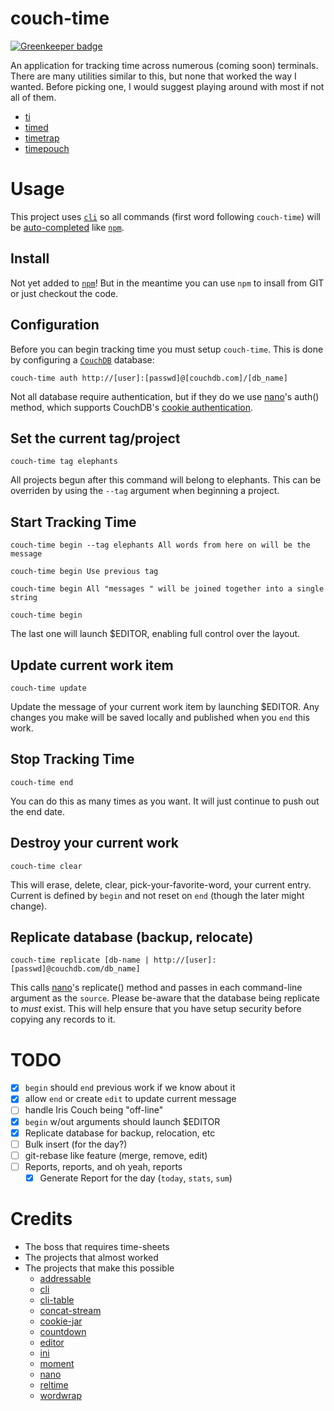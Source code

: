 # couch-time

[![Greenkeeper badge](https://badges.greenkeeper.io/mimetnet/couch-time.svg)](https://greenkeeper.io/)

An application for tracking time across numerous (coming soon) terminals. There are many utilities similar to this, but none that worked the way I wanted. Before picking one, I would suggest playing around with most if not all of them.

- [ti](http://ti.sharats.me/)
- [timed](http://adeel.github.io/timed/)
- [timetrap](https://github.com/samg/timetrap)
- [timepouch](https://github.com/chesles/timepouch)

# Usage

This project uses [`cli`](https://github.com/chriso/cli) so all commands (first word following `couch-time`) will be [auto-completed](https://github.com/chriso/cli/blob/master/examples/command.js) like [`npm`](https://github.com/isaacs/npm).

## Install

Not yet added to [`npm`](http://npmjs.org)! But in the meantime you can use `npm`
to insall from GIT or just checkout the code.

## Configuration

Before you can begin tracking time you must setup `couch-time`. This is done by configuring a [`CouchDB`](https://couchdb.apache.org/) database:

    couch-time auth http://[user]:[passwd]@[couchdb.com]/[db_name]

Not all database require authentication, but if they do we use [nano](https://github.com/dscape/nano#using-cookie-authentication)'s auth() method, which supports CouchDB's [cookie authentication](http://guide.couchdb.org/editions/1/en/security.html#cookies).

## Set the current tag/project

    couch-time tag elephants

All projects begun after this command will belong to elephants. This can be overriden by using the `--tag` argument when beginning a project.

## Start Tracking Time

    couch-time begin --tag elephants All words from here on will be the message

    couch-time begin Use previous tag

    couch-time begin All "messages " will be joined together into a single string

    couch-time begin

The last one will launch $EDITOR, enabling full control over the layout.

## Update current work item

    couch-time update

Update the message of your current work item by launching $EDITOR. Any changes you make will be saved locally and published when you `end` this work.

## Stop Tracking Time

    couch-time end

You can do this as many times as you want. It will just continue to push out the end date.

## Destroy your current work

    couch-time clear

This will erase, delete, clear, pick-your-favorite-word, your current entry. Current is defined by `begin` and not reset on `end` (though the later might change).

## Replicate database (backup, relocate)

    couch-time replicate [db-name | http://[user]:[passwd]@couchdb.com/db_name]

This calls [nano](https://github.com/dscape/nano#nanodbreplicatesource-target-opts-callback)'s replicate() method and passes in each command-line argument as the `source`. Please be-aware that the database being replicate to *must* exist. This will help ensure that you have setup security before copying any records to it.

# TODO
- [x] `begin` should `end` previous work if we know about it
- [x] allow `end` or create `edit` to update current message
- [ ] handle Iris Couch being "off-line"
- [x] `begin` w/out arguments should launch $EDITOR
- [x] Replicate database for backup, relocation, etc
- [ ] Bulk insert (for the day?)
- [ ] git-rebase like feature (merge, remove, edit)
- [ ] Reports, reports, and oh yeah, reports
	- [x] Generate Report for the day (`today`, `stats`, `sum`)

# Credits

- The boss that requires time-sheets
- The projects that almost worked
- The projects that make this possible
	- [addressable](https://github.com/publicclass/addressable)
	- [cli](https://github.com/chriso/cli)
	- [cli-table](https://github.com/LearnBoost/cli-table)
	- [concat-stream](https://github.com/maxogden/node-concat-stream)
	- [cookie-jar](https://github.com/mikeal/cookie-jar)
	- [countdown](http://countdownjs.org/)
	- [editor](https://github.com/substack/node-editor)
	- [ini](https://github.com/isaacs/ini)
	- [moment](http://momentjs.com/)
	- [nano](https://github.com/dscape/nano)
	- [reltime](https://github.com/rsdoiel/reltime)
	- [wordwrap](https://github.com/substack/node-wordwrap)
